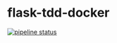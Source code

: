 # flask-tdd-docker
[![pipeline status](https://gitlab.com/swariach/flask-tdd-docker/badges/master/pipeline.svg)](https://gitlab.com/swariach/flask-tdd-docker/commits/master)